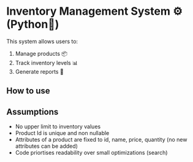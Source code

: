 # Inventory Management System ⚙ (Python🐍)

This system allows users to:
1. Manage products 📦
2. Track inventory levels 📊
3. Generate reports 🧾


## How to use


## Assumptions
- No upper limit to inventory values
- Product Id is unique and non nullable
- Attributes of a product are fixed to id, name, price, quantity (no new attributes can be added)
- Code priortises readability over small optimizations (search)
